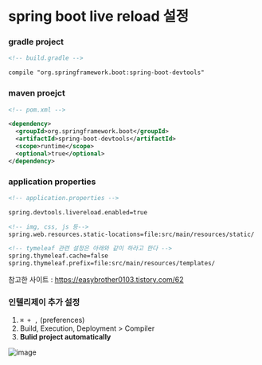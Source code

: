 # spring boot live reload 설정



### gradle project

```xml
<!-- build.gradle -->

compile "org.springframework.boot:spring-boot-devtools"
```



### maven proejct

```xml
<!-- pom.xml -->

<dependency>
  <groupId>org.springframework.boot</groupId>
  <artifactId>spring-boot-devtools</artifactId>
  <scope>runtime</scope>
  <optional>true</optional>
</dependency>
```



### application properties

```xml
<!-- application.properties -->

spring.devtools.livereload.enabled=true

<!-- img, css, js 등-->
spring.web.resources.static-locations=file:src/main/resources/static/

<!-- tymeleaf 관련 설정은 아래와 같이 하라고 한다 -->
spring.thymeleaf.cache=false
spring.thymeleaf.prefix=file:src/main/resources/templates/
```

참고한 사이트 : https://easybrother0103.tistory.com/62



### 인텔리제이 추가 설정

1. `⌘ + ,` (preferences)
2. Build, Execution, Deployment > Compiler
3. **Bulid project automatically**

![image](https://user-images.githubusercontent.com/52594760/151317302-185ac387-7f6e-4c35-91ee-f7eef9f9536f.png)